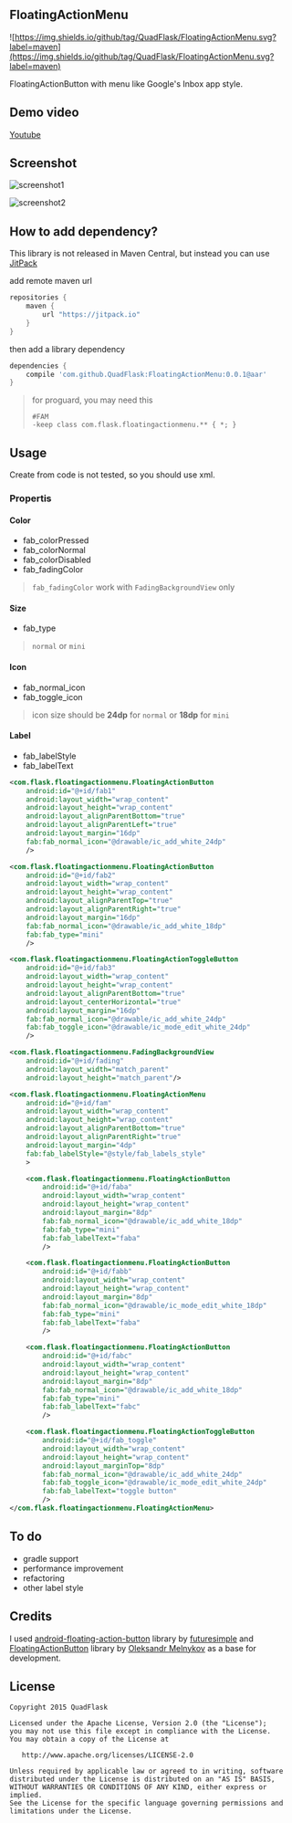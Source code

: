 FloatingActionMenu
--------
![https://img.shields.io/github/tag/QuadFlask/FloatingActionMenu.svg?label=maven](https://img.shields.io/github/tag/QuadFlask/FloatingActionMenu.svg?label=maven)

FloatingActionButton with menu like Google's Inbox app style.


## Demo video

[Youtube](https://youtu.be/zjW2SDJOrOk)


## Screenshot

![screenshot1](https://github.com/QuadFlask/FloatingActionMenu/blob/master/captures/device-2015-04-01-163215.png)

![screenshot2](https://github.com/QuadFlask/FloatingActionMenu/blob/master/captures/device-2015-04-01-163240.png)


## How to add dependency?

This library is not released in Maven Central, but instead you can use [JitPack](https://jitpack.io)

add remote maven url

```groovy
repositories {
	maven {
		url "https://jitpack.io"
	}
}
````

then add a library dependency

```groovy
dependencies {
	compile 'com.github.QuadFlask:FloatingActionMenu:0.0.1@aar'
}
```

> for proguard, you may need this
> 
> ```
> #FAM
> -keep class com.flask.floatingactionmenu.** { *; }
> ```

## Usage

Create from code is not tested, so you should use xml. 

### Propertis

#### Color 
- fab_colorPressed
- fab_colorNormal
- fab_colorDisabled
- fab_fadingColor

> `fab_fadingColor` work with `FadingBackgroundView` only

#### Size
- fab_type

> `normal` or `mini`

#### Icon
- fab_normal_icon
- fab_toggle_icon

> icon size should be **24dp** for `normal` or **18dp** for `mini`

#### Label
- fab_labelStyle
- fab_labelText


```xml
<com.flask.floatingactionmenu.FloatingActionButton
	android:id="@+id/fab1"
	android:layout_width="wrap_content"
	android:layout_height="wrap_content"
	android:layout_alignParentBottom="true"
	android:layout_alignParentLeft="true"
	android:layout_margin="16dp"
	fab:fab_normal_icon="@drawable/ic_add_white_24dp"
	/>

<com.flask.floatingactionmenu.FloatingActionButton
	android:id="@+id/fab2"
	android:layout_width="wrap_content"
	android:layout_height="wrap_content"
	android:layout_alignParentTop="true"
	android:layout_alignParentRight="true"
	android:layout_margin="16dp"
	fab:fab_normal_icon="@drawable/ic_add_white_18dp"
	fab:fab_type="mini"
	/>

<com.flask.floatingactionmenu.FloatingActionToggleButton
	android:id="@+id/fab3"
	android:layout_width="wrap_content"
	android:layout_height="wrap_content"
	android:layout_alignParentBottom="true"
	android:layout_centerHorizontal="true"
	android:layout_margin="16dp"
	fab:fab_normal_icon="@drawable/ic_add_white_24dp"
	fab:fab_toggle_icon="@drawable/ic_mode_edit_white_24dp"
	/>

<com.flask.floatingactionmenu.FadingBackgroundView
	android:id="@+id/fading"
	android:layout_width="match_parent"
	android:layout_height="match_parent"/>

<com.flask.floatingactionmenu.FloatingActionMenu
	android:id="@+id/fam"
	android:layout_width="wrap_content"
	android:layout_height="wrap_content"
	android:layout_alignParentBottom="true"
	android:layout_alignParentRight="true"
	android:layout_margin="4dp"
	fab:fab_labelStyle="@style/fab_labels_style"
	>

	<com.flask.floatingactionmenu.FloatingActionButton
		android:id="@+id/faba"
		android:layout_width="wrap_content"
		android:layout_height="wrap_content"
		android:layout_margin="8dp"
		fab:fab_normal_icon="@drawable/ic_add_white_18dp"
		fab:fab_type="mini"
		fab:fab_labelText="faba"
		/>

	<com.flask.floatingactionmenu.FloatingActionButton
		android:id="@+id/fabb"
		android:layout_width="wrap_content"
		android:layout_height="wrap_content"
		android:layout_margin="8dp"
		fab:fab_normal_icon="@drawable/ic_mode_edit_white_18dp"
		fab:fab_type="mini"
		fab:fab_labelText="faba"
		/>

	<com.flask.floatingactionmenu.FloatingActionButton
		android:id="@+id/fabc"
		android:layout_width="wrap_content"
		android:layout_height="wrap_content"
		android:layout_margin="8dp"
		fab:fab_normal_icon="@drawable/ic_add_white_18dp"
		fab:fab_type="mini"
		fab:fab_labelText="fabc"
		/>

	<com.flask.floatingactionmenu.FloatingActionToggleButton
		android:id="@+id/fab_toggle"
		android:layout_width="wrap_content"
		android:layout_height="wrap_content"
		android:layout_marginTop="8dp"
		fab:fab_normal_icon="@drawable/ic_add_white_24dp"
		fab:fab_toggle_icon="@drawable/ic_mode_edit_white_24dp"
		fab:fab_labelText="toggle button"
		/>
</com.flask.floatingactionmenu.FloatingActionMenu>
```


## To do

* gradle support
* performance improvement
* refactoring
* other label style


## Credits

I used [android-floating-action-button](https://github.com/futuresimple/android-floating-action-button) library by [futuresimple](https://github.com/futuresimple) and [FloatingActionButton](https://github.com/makovkastar/FloatingActionButton) library by [Oleksandr Melnykov](https://github.com/makovkastar) as a base for development.


## License

```
Copyright 2015 QuadFlask

Licensed under the Apache License, Version 2.0 (the "License");
you may not use this file except in compliance with the License.
You may obtain a copy of the License at

   http://www.apache.org/licenses/LICENSE-2.0

Unless required by applicable law or agreed to in writing, software
distributed under the License is distributed on an "AS IS" BASIS,
WITHOUT WARRANTIES OR CONDITIONS OF ANY KIND, either express or implied.
See the License for the specific language governing permissions and
limitations under the License.
```
